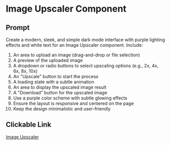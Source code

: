 # Image Upscaler Component

## Prompt

Create a modern, sleek, and simple dark mode interface with purple lighting effects and white text for an Image Upscaler component. Include:
1. An area to upload an image (drag-and-drop or file selection)
2. A preview of the uploaded image
3. A dropdown or radio buttons to select upscaling options (e.g., 2x, 4x, 6x, 8x, 10x)
4. An "Upscale" button to start the process
5. A loading state with a subtle animation
6. An area to display the upscaled image result
7. A "Download" button for the upscaled image
8. Use a purple color scheme with subtle glowing effects
9. Ensure the layout is responsive and centered on the page
10. Keep the design minimalistic and user-friendly

## Clickable Link

[Image Upscaler](https://v0.dev/chat?q=Create%20a%20modern%2C%20sleek%2C%20and%20simple%20dark%20mode%20interface%20with%20purple%20lighting%20effects%20and%20white%20text%20for%20an%20Image%20Upscaler%20component.%20Include%3A%0A1.%20An%20area%20to%20upload%20an%20image%20(drag-and-drop%20or%20file%20selection)%0A2.%20A%20preview%20of%20the%20uploaded%20image%0A3.%20A%20dropdown%20or%20radio%20buttons%20to%20select%20upscaling%20options%20(e.g.%2C%202x%2C%204x)%0A4.%20An%20%22Upscale%22%20button%20to%20start%20the%20process%0A5.%20A%20loading%20state%20with%20a%20subtle%20animation%0A6.%20An%20area%20to%20display%20the%20upscaled%20image%20result%0A7.%20A%20%22Download%22%20button%20for%20the%20upscaled%20image%0A8.%20Use%20a%20purple%20color%20scheme%20with%20subtle%20glowing%20effects%0A9.%20Ensure%20the%20layout%20is%20responsive%20and%20centered%20on%20the%20page%0A10.%20Keep%20the%20design%20minimalistic%20and%20user-friendly)